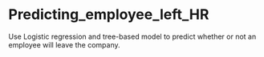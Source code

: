 # Predicting_employee_left_HR
Use Logistic regression and tree-based model to predict whether or not an employee will leave the company.

